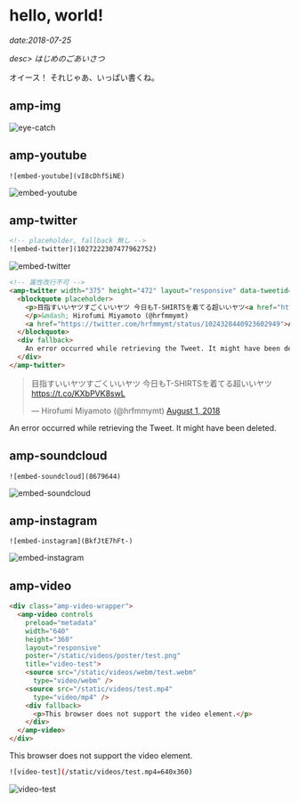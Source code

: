 # hello, world!

*date:2018-07-25*

*desc> はじめのごあいさつ*

オイース！ それじゃあ、いっぱい書くね。

## amp-img
![eye-catch](/static/img/posts/20180725.jpg=780x1040)

## amp-youtube
```
![embed-youtube](vI8cDhfSiNE)
```

![embed-youtube](vI8cDhfSiNE)

## amp-twitter
```html
<!-- placeholder, fallback 無し -->
![embed-twitter](1027222307477962752)
```

![embed-twitter](1027222307477962752)

```html
<!-- 属性改行不可 -->
<amp-twitter width="375" height="472" layout="responsive" data-tweetid="1024328440923602949">
  <blockquote placeholder>
    <p>目指すいいヤツすごくいいヤツ 今日もT-SHIRTSを着てる超いいヤツ<a href="https://t.co/KXbPVK8swL">https://t.co/KXbPVK8swL</a>
    </p>&mdash; Hirofumi Miyamoto (@hrfmmymt)
    <a href="https://twitter.com/hrfmmymt/status/1024328440923602949">August 1, 2018</a>
  </blockquote>
  <div fallback>
    An error occurred while retrieving the Tweet. It might have been deleted.
  </div>
</amp-twitter>
```

<amp-twitter width="375" height="472" layout="responsive" data-tweetid="1024328440923602949">
  <blockquote placeholder>
    <p>目指すいいヤツすごくいいヤツ 今日もT-SHIRTSを着てる超いいヤツ<a href="https://t.co/KXbPVK8swL">https://t.co/KXbPVK8swL</a>
    </p>&mdash; Hirofumi Miyamoto (@hrfmmymt)
    <a href="https://twitter.com/hrfmmymt/status/1024328440923602949">August 1, 2018</a>
  </blockquote>
  <div fallback>
    An error occurred while retrieving the Tweet. It might have been deleted.
  </div>
</amp-twitter>

## amp-soundcloud
```
![embed-soundcloud](8679644)
```

![embed-soundcloud](8679644)

## amp-instagram
```
![embed-instagram](BkfJtE7hFt-)
```

![embed-instagram](BkfJtE7hFt-)

## amp-video
```html
<div class="amp-video-wrapper">
  <amp-video controls
    preload="metadata"
    width="640"
    height="360"
    layout="responsive"
    poster="/static/videos/poster/test.png"
    title="video-test">
    <source src="/static/videos/webm/test.webm"
      type="video/webm" />
    <source src="/static/videos/test.mp4"
      type="video/mp4" />
    <div fallback>
      <p>This browser does not support the video element.</p>
    </div>
  </amp-video>
</div>
```

<div class="amp-video-wrapper">
  <amp-video controls
    preload="metadata"
    width="640"
    height="360"
    layout="responsive"
    poster="/static/videos/poster/test.png"
    title="video-test">
    <source src="/static/videos/webm/test.webm"
      type="video/webm" />
    <source src="/static/videos/test.mp4"
      type="video/mp4" />
    <div fallback>
      This browser does not support the video element.
    </div>
  </amp-video>
</div>

```sh
![video-test](/static/videos/test.mp4=640x360)
```
![video-test](/static/videos/test.mp4=640x360)
